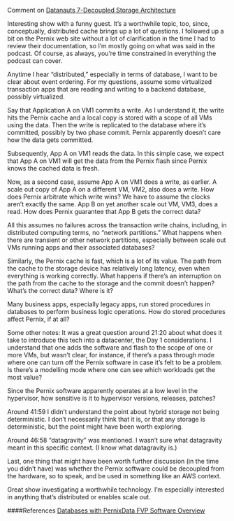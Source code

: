 Comment on [Datanauts 7-Decoupled Storage Architecture](http://packetpushers.net/podcast/podcasts/datanauts-007-decoupled-storage-architecture/)

Interesting show with a funny guest. It’s a worthwhile topic, too, since, conceptually, distributed cache brings up a lot of questions. I followed up a bit on the Pernix web site without a lot of clarification in the time I had to review their documentation, so I’m mostly going on what was said in the podcast. Of course, as always, you’re time constrained in everything the podcast can cover.

Anytime I hear “distributed,” especially in terms of database, I want to be clear about event ordering. For my questions, assume some virtualized transaction apps that are reading and writing to a backend database, possibly virtualized. 

Say that Application A on VM1 commits a write. As I understand it, the write hits the Pernix cache and a local copy is stored with a scope of all VMs using the data. Then the write is replicated to the database where it’s committed, possibly by two phase commit. Pernix apparently doesn’t care how the data gets committed. 

Subsequently,  App A on VM1 reads the data. In this simple case, we expect that App A on VM1 will get the data from the Pernix flash since Pernix knows the cached data is fresh.

Now, as a second case, assume App A on VM1 does a write, as earlier. A scale out copy of App A on a different VM, VM2, also does a write. How does Pernix arbitrate which write wins? We have to assume the clocks aren’t exactly the same. App B on yet another scale out VM, VM3, does a read. How does Pernix guarantee that App B gets the correct data?

All this assumes no failures across the transaction write chains, including, in distributed computing terms, no “network partitions.” What happens when there are transient or other network partitions, especially between scale out VMs running apps and their associated databases? 

Similarly, the Pernix cache is fast, which is a lot of its value. The path from the cache to the storage device has relatively long latency, even when everything is working correctly. What happens if there’s an interruption on the path from the cache to the storage and the commit doesn’t happen? What’s the correct data? Where is it?

Many business apps, especially legacy apps, run stored procedures in databases to perform business logic operations. How do stored procedures affect Pernix, if at all?

Some other notes: It was a great question around 21:20 about what does it take to introduce this tech into a datacenter, the Day 1 considerations. I understand that one adds the software and flash to the scope of one or more VMs, but wasn’t clear, for instance, if there’s a pass through mode where one can turn off the Pernix software in case it’s felt to be a problem. Is there’s a modelling mode where one can see which workloads get the most value? 

Since the Pernix software apparently operates at a low level in the hypervisor, how sensitive is it to hypervisor versions, releases, patches?

Around 41:59 I didn’t understand the point about hybrid storage not being deterministic. I don’t necessarily think that it is, or that any storage is deterministic, but the point might have been worth exploring.

Around 46:58 “datagravity” was mentioned. I wasn’t sure what datagravity meant in this specific context. (I know what datagravity is.)

Last, one thing that might have been worth further discussion (in the time you didn’t have) was whether the Pernix software could be decoupled from the hardware, so to speak, and be used in something like an AWS context. 

Great show investigating a worthwhile technology. I’m especially interested in anything that’s distributed or enables scale out.

####References
[Databases with PernixData FVP Software Overview](http://pernixdata.com/resource/databases-pernixdata-fvp-software-overview)

    

